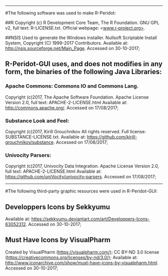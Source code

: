 -------------------------------------------------------------
#The following software was used to make R-Peridot:

##R
Copyright (c) R Development Core Team, The R Foundation.
GNU GPL v2, full text: R-LICENSE.txt. 
Official webpage: <www.r-project.org>.

##NSIS
Used to generate the Windows installer.
Nullsoft Scriptable Install System, Copyright (C) 1999-2017 Contributors.
Available at: http://nsis.sourceforge.net/Main_Page. Accessed on 30-10-2017;

## R-Peridot-GUI uses, and does not modifies in any form, the binaries of the following Java Libraries:
### Apache Commons: Commons IO and Commons Lang.
Copyright (c)2017, The Apache Software Foundation.
Apache License Version 2.0, full text: APACHE-2-LICENSE.html
Available at: http://commons.apache.org/. Accessed on 17/08/2017;

### Substance Look and Feel:
Copyright (c)2017, Kirill Grouchnikov
All rights reserved. Full license: SUBSTANCE-LICENSE.txt.
Available at: https://github.com/kirill-grouchnikov/substance. Accessed on 17/08/2017;

### Univocity Parsers:
Copyright (c)2017, Univocity Data Integration.
Apache License Version 2.0, full text: APACHE-2-LICENSE.html
Available at: https://github.com/uniVocity/univocity-parsers. Accessed on 17/08/2017;

--------------------------------------------------------------
#The following third-party graphic resources were used in R-Peridot-GUI:

## Developpers Icons by Sekkyumu
Available at: https://sekkyumu.deviantart.com/art/Developpers-Icons-63052312. Accessed on 30-10-2017;
## Must Have Icons by VisualPharm
Created by VisualPharm (https://visualpharm.com/);
CC BY-ND 3.0 license (https://creativecommons.org/licenses/by-nd/3.0/);
Available at: http://www.iconarchive.com/show/must-have-icons-by-visualpharm.html. Accessed on 30-10-2017;